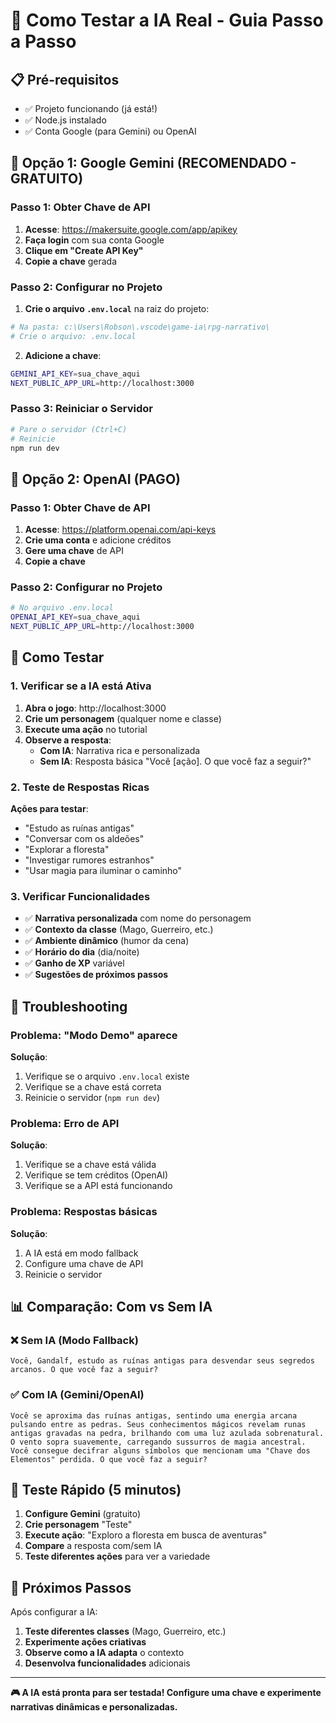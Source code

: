# 🚀 Como Testar a IA Real - Guia Passo a Passo

## 📋 Pré-requisitos

- ✅ Projeto funcionando (já está!)
- ✅ Node.js instalado
- ✅ Conta Google (para Gemini) ou OpenAI

## 🔑 Opção 1: Google Gemini (RECOMENDADO - GRATUITO)

### Passo 1: Obter Chave de API
1. **Acesse**: https://makersuite.google.com/app/apikey
2. **Faça login** com sua conta Google
3. **Clique em "Create API Key"**
4. **Copie a chave** gerada

### Passo 2: Configurar no Projeto
1. **Crie o arquivo `.env.local`** na raiz do projeto:
```bash
# Na pasta: c:\Users\Robson\.vscode\game-ia\rpg-narrativo\
# Crie o arquivo: .env.local
```

2. **Adicione a chave**:
```bash
GEMINI_API_KEY=sua_chave_aqui
NEXT_PUBLIC_APP_URL=http://localhost:3000
```

### Passo 3: Reiniciar o Servidor
```bash
# Pare o servidor (Ctrl+C)
# Reinicie
npm run dev
```

## 🔑 Opção 2: OpenAI (PAGO)

### Passo 1: Obter Chave de API
1. **Acesse**: https://platform.openai.com/api-keys
2. **Crie uma conta** e adicione créditos
3. **Gere uma chave** de API
4. **Copie a chave**

### Passo 2: Configurar no Projeto
```bash
# No arquivo .env.local
OPENAI_API_KEY=sua_chave_aqui
NEXT_PUBLIC_APP_URL=http://localhost:3000
```

## 🧪 Como Testar

### 1. Verificar se a IA está Ativa
1. **Abra o jogo**: http://localhost:3000
2. **Crie um personagem** (qualquer nome e classe)
3. **Execute uma ação** no tutorial
4. **Observe a resposta**:
   - **Com IA**: Narrativa rica e personalizada
   - **Sem IA**: Resposta básica "Você [ação]. O que você faz a seguir?"

### 2. Teste de Respostas Ricas
**Ações para testar**:
- "Estudo as ruínas antigas"
- "Conversar com os aldeões"
- "Explorar a floresta"
- "Investigar rumores estranhos"
- "Usar magia para iluminar o caminho"

### 3. Verificar Funcionalidades
- ✅ **Narrativa personalizada** com nome do personagem
- ✅ **Contexto da classe** (Mago, Guerreiro, etc.)
- ✅ **Ambiente dinâmico** (humor da cena)
- ✅ **Horário do dia** (dia/noite)
- ✅ **Ganho de XP** variável
- ✅ **Sugestões de próximos passos**

## 🐛 Troubleshooting

### Problema: "Modo Demo" aparece
**Solução**:
1. Verifique se o arquivo `.env.local` existe
2. Verifique se a chave está correta
3. Reinicie o servidor (`npm run dev`)

### Problema: Erro de API
**Solução**:
1. Verifique se a chave está válida
2. Verifique se tem créditos (OpenAI)
3. Verifique se a API está funcionando

### Problema: Respostas básicas
**Solução**:
1. A IA está em modo fallback
2. Configure uma chave de API
3. Reinicie o servidor

## 📊 Comparação: Com vs Sem IA

### ❌ Sem IA (Modo Fallback)
```
Você, Gandalf, estudo as ruínas antigas para desvendar seus segredos arcanos. O que você faz a seguir?
```

### ✅ Com IA (Gemini/OpenAI)
```
Você se aproxima das ruínas antigas, sentindo uma energia arcana pulsando entre as pedras. Seus conhecimentos mágicos revelam runas antigas gravadas na pedra, brilhando com uma luz azulada sobrenatural. O vento sopra suavemente, carregando sussurros de magia ancestral. Você consegue decifrar alguns símbolos que mencionam uma "Chave dos Elementos" perdida. O que você faz a seguir?
```

## 🎯 Teste Rápido (5 minutos)

1. **Configure Gemini** (gratuito)
2. **Crie personagem** "Teste"
3. **Execute ação**: "Exploro a floresta em busca de aventuras"
4. **Compare** a resposta com/sem IA
5. **Teste diferentes ações** para ver a variedade

## 🚀 Próximos Passos

Após configurar a IA:
1. **Teste diferentes classes** (Mago, Guerreiro, etc.)
2. **Experimente ações criativas**
3. **Observe como a IA adapta** o contexto
4. **Desenvolva funcionalidades** adicionais

---

**🎮 A IA está pronta para ser testada! Configure uma chave e experimente narrativas dinâmicas e personalizadas.**
